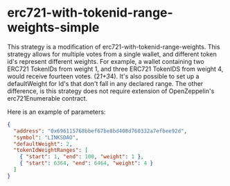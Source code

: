 # erc721-with-tokenid-range-weights-simple

This strategy is a modification of erc721-with-tokenid-range-weights. This strategy allows for multiple votes from a single wallet, and different token id's represent different weights. For example, a wallet containing two ERC721 TokenIDs from weight 1, and three ERC721 TokenIDS from weight 4, would receive fourteen votes. (2*1+3*4). It's also possible to set up a defaultWeight for Id's that don't fall in any declared range. The other difference, is this strategy does not require extension of OpenZeppelin's erc721Enumerable contract.

Here is an example of parameters:

```json
{
  "address": "0x696115768bbef67be8bd408d760332a7efbee92d",
  "symbol": "LINKSDAO",
  "defaultWeight": 2,
  "tokenIdWeightRanges": [
    { "start": 1, "end": 100, "weight": 1 },
    { "start": 6364, "end": 6464, "weight": 4 }
  ]
}
```
